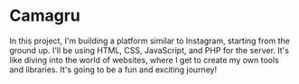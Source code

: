 # Camagru
In this project, I'm building a platform similar to Instagram, starting from the ground up. I'll be using HTML, CSS, JavaScript, and PHP for the server. It's like diving into the world of websites, where I get to create my own tools and libraries. It's going to be a fun and exciting journey!
